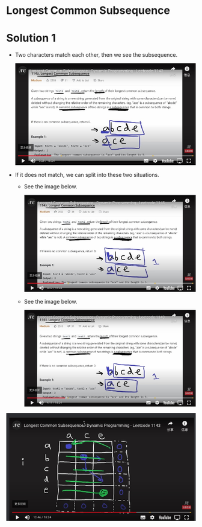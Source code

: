 # Longest Common Subsequence

# Solution 1

- Two characters match each other, then we see the subsequence.

  ![Image](https://github.com/CarmenDou/Leetcode/blob/master/1143/Image1.jpg)

- If it does not match, we can split into these two situations.

  - See the image below.

    ![Image](https://github.com/CarmenDou/Leetcode/blob/master/1143/Image2.jpg)

  - See the image below.

    ![Image](https://github.com/CarmenDou/Leetcode/blob/master/1143/Image3.jpg)

![Image](https://github.com/CarmenDou/Leetcode/blob/master/1143/Image4.jpg)

